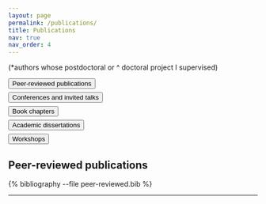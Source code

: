 ```yaml
---
layout: page
permalink: /publications/
title: Publications
nav: true
nav_order: 4
---
```


<style>
.category-menu {
  display: flex;
  flex-direction: column; /* empile verticalement */
  align-items: flex-start; /* alignement à gauche */
  gap: 0.5em; /* espace entre les boutons */
}
</style>

(\*authors whose postdoctoral or ^ doctoral project I supervised)

<div id="menu-categories" class="category-menu">
  <button data-cat="peer-reviewed">Peer-reviewed publications</button>
  <button data-cat="conference">Conferences and invited talks</button>
  <button data-cat="book-chapters">Book chapters</button>
  <button data-cat="dissertations">Academic dissertations</button>
  <button data-cat="workshops">Workshops</button>
</div>

<div class="publications" id="peer-reviewed">
  <h2>Peer-reviewed publications</h2>
  {% bibliography --file peer-reviewed.bib %}
</div>

<div class="publications" id="conference" style="display:none;">
  <h2>Conferences and invited talks</h2>
  {% bibliography --file conference.bib %}
</div>

<div class="publications" id="book-chapters" style="display:none;">
  <h2>Book chapters</h2>
  {% bibliography --file book-chapters.bib %}
</div>

<div class="publications" id="dissertations" style="display:none;">
  <h2>Academic dissertations</h2>
  {% bibliography --file dissertations.bib %}
</div>

<div class="publications" id="workshops" style="display:none;">
  <h2>Workshops</h2>
  {% bibliography --file workshops.bib %}
</div>

---

<script>
document.addEventListener('DOMContentLoaded', () => {
  const menu = document.getElementById('menu-categories');
  const sections = document.querySelectorAll('.publications');

  menu.querySelectorAll('button').forEach(button => {
    button.addEventListener('click', (e) => {
      const cat = button.getAttribute('data-cat');

      sections.forEach(section => {
        section.style.display = (section.id === cat) ? 'block' : 'none';
      });
    });
  });
});
</script>
